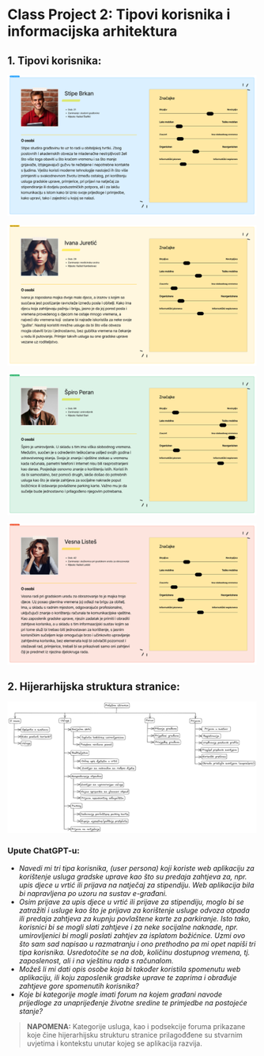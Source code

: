 # Class Project 2: Tipovi korisnika i informacijska arhitektura

## 1. Tipovi korisnika:

![User_Persona_(Ivana).png](/class-projects/class-project-2/slike/user_persona_I.png)

![User_Persona_(Stipe).png](/class-projects/class-project-2/slike/user_persona_II.png)

![User_Persona_(Špiro).png](/class-projects/class-project-2/slike/user_persona_III.png)

![User_Persona_(Vesna).png](/class-projects/class-project-2/slike/user_persona_IV.png)

## 2. Hijerarhijska struktura stranice:

![sitemap.png](/class-projects/class-project-2/slike/sitemap.png)

### Upute ChatGPT-u:

- *Navedi mi tri tipa korisnika, (user persona) koji koriste web aplikaciju za korištenje usluga gradske uprave kao što su predaja zahtjeva za, npr. upis djece u vrtić ili prijava na natječaj za stipendiju. Web aplikacija bila bi napravljena po uzoru na sustav e-građani.*
- *Osim prijave za upis djece u vrtić ili prijave za stipendiju, moglo bi se zatražiti i usluge kao što je prijava za korištenje usluge odvoza otpada ili predaja zahtjeva za kupnju povlaštene karte za parkiranje. Isto tako, korisnici bi se mogli slati zahtjeve i za neke socijalne naknade, npr. umirovljenici bi mogli poslati zahtjev za isplatom božićnice. Uzmi ovo što sam sad napisao u razmatranju i ono prethodno pa mi opet napiši tri tipa korisnika. Usredotočite se na dob, količinu dostupnog vremena, tj. zaposlenost, ali i na vještinu rada s računalom.*
- *Možeš li mi dati opis osobe koja bi također koristila spomenutu web aplikaciju, ili koju zaposlenik gradske uprave te zaprima i obrađuje zahtjeve gore spomenutih korisnika?*
- *Koje bi kategorije mogle imati forum na kojem građani navode prijedloge za unaprijeđenje životne sredine te primjedbe na postojeće stanje?*

> ************NAPOMENA:************ Kategorije usluga, kao i podsekcije foruma prikazane koje čine hijerarhijsku strukturu stranice prilagođđene su stvarnim uvjetima i kontekstu unutar kojeg se aplikacija razvija.
>